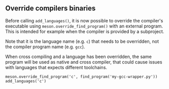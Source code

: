 ## Override compilers binaries

Before calling `add_languages()`, it is now possible to override the compiler's
executable using `meson.override_find_program()` with an external program.
This is intended for example when the compiler is provided by a subproject.

Note that it is the language name (e.g. `c`) that needs to be overridden, not
the compiler program name (e.g. `gcc`).

When cross compiling and a language has been overridden, the same program will
be used as native and cross compiler, that could cause issues with languages
that expects different toolchains.

```meson
meson.override_find_program('c', find_program('my-gcc-wrapper.py'))
add_languages('c')
```
